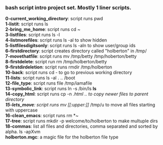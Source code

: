 ### bash script intro project set. Mostly 1 liner scripts.

**0-current_working_directory**: script runs pwd  
**1-listit**: script runs ls  
**2-bring_me_home**: script runs cd ~  
**3-listfiles**: script runs ls -l  
**4-listmorefiles**: script runs ls -al to show hidden  
**5-listfilesdigitsonly**: script runs ls -aln to show user/group ids  
**6-firstdirectory**: script creates directory called "holberton" in /tmp/  
**7-movethatfile**: script runs mv /tmp/betty /tmp/hoberton/betty  
**8-firstdelete**: script run rm /tmp/holberton/betty  
**9-firstdirdeletion**: script runs rmdir /tmp/holberton  
**10-back**: script runs cd - to go to previous working directory  
**11-lists**: script runs ls -al . .. /boot  
**12-file_type**: script runs file /tmp/iamafile  
**13-symbolic_link**: script runs ln -s /bin/ls __ls__  
**14-copy_html**: script runs cp -n *.html .. to copy newer files to parent directory  
**15-lets_move**: script runs mv [[:upper:]]* /tmp/u to move all files starting with uppercase  
**16-clean_emacs**: script runs rm *~  
**17-tree**: script runs mkdir -p welcome/to/holberton to make multuple dirs  
**18-commas**: list all files and directories, comma separated and sorted by alpha. ls -apXvm  
**holberton.mgc**: a magic file for the holberton file type  
